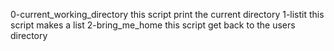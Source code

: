 0-current_working_directory this script print the current directory
1-listit this script makes a list
2-bring_me_home this script get back to the users directory